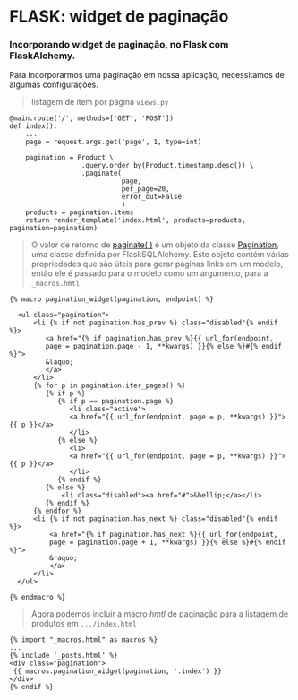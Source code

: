 # FLASK: widget de paginação

### Incorporando widget de paginação, no Flask com FlaskAlchemy.

Para incorporarmos uma paginação em nossa aplicação, necessitamos de algumas configurações.

> listagem de item por página `views.py` 
```
@main.route('/', methods=['GET', 'POST'])
def index():
    ...
    page = request.args.get('page', 1, type=int)

    pagination = Product \
                  .query.order_by(Product.timestamp.desc()) \
                  .paginate(
                            page,
                            per_page=20,
                            error_out=False
                            )
    products = pagination.items
    return render_template('index.html', products=products, pagination=pagination)
```

> O valor de retorno de [paginate( )](https://flask-sqlalchemy.palletsprojects.com/en/2.x/api/?highlight=paginate#flask_sqlalchemy.BaseQuery.paginate) é um objeto da classe [Pagination](https://flask-sqlalchemy.palletsprojects.com/en/2.x/api/?highlight=paginate#flask_sqlalchemy.Pagination), uma classe definida por FlaskSQLAlchemy. Este objeto contém várias propriedades que são úteis para gerar páginas
links em um modelo, então ele é passado para o modelo como um argumento, para a `_macros.hmtl`.

```
{% macro pagination_widget(pagination, endpoint) %}

  <ul class="pagination">
      <li {% if not pagination.has_prev %} class="disabled"{% endif %}>
         <a href="{% if pagination.has_prev %}{{ url_for(endpoint,
         page = pagination.page - 1, **kwargs) }}{% else %}#{% endif %}">
         &laquo;
         </a>
      </li>
      {% for p in pagination.iter_pages() %}
         {% if p %}
            {% if p == pagination.page %}
               <li class="active">
               <a href="{{ url_for(endpoint, page = p, **kwargs) }}">{{ p }}</a>
               </li>
            {% else %}
               <li>
               <a href="{{ url_for(endpoint, page = p, **kwargs) }}">{{ p }}</a>
               </li>
            {% endif %}
         {% else %}
             <li class="disabled"><a href="#">&hellip;</a></li>
         {% endif %}
      {% endfor %}
      <li {% if not pagination.has_next %} class="disabled"{% endif %}>
          <a href="{% if pagination.has_next %}{{ url_for(endpoint,
          page = pagination.page + 1, **kwargs) }}{% else %}#{% endif %}">
          &raquo;
          </a>
      </li>
  </ul>
  
{% endmacro %}
```
>Agora podemos incluir a macro *hmtl* de paginação para a listagem de produtos em `.../index.html`

```
{% import "_macros.html" as macros %}
...
{% include '_posts.html' %}
<div class="pagination">
 {{ macros.pagination_widget(pagination, '.index') }}
</div>
{% endif %}
```
  
  
  
